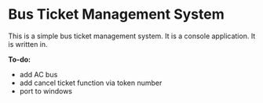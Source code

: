 # **Bus Ticket Management System**
This is a simple bus ticket management system. It is a console application. It is written in.

**To-do:**
- add AC bus
- add cancel ticket function via token number
- port to windows
